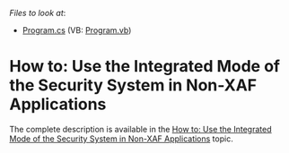 <!-- default file list -->
*Files to look at*:

* [Program.cs](./CS/Security_Integrated_Console/Program.cs) (VB: [Program.vb](./VB/Security_Integrated_Console/Program.vb))
<!-- default file list end -->
# How to: Use the Integrated Mode of the Security System in Non-XAF Applications


<p>The complete description is available in the <a href="http://documentation.devexpress.com/#Xaf/CustomDocument3558"><u>How to: Use the Integrated Mode of the Security System in Non-XAF Applications</u></a> topic.</p><br />


<br/>


